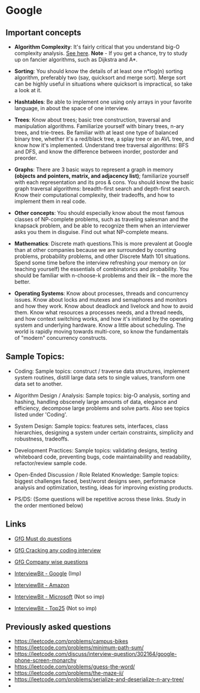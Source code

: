 # Google

## Important concepts

 - **Algorithm Complexity**: It's fairly critical that you understand big-O complexity analysis. 
[See here](https://www.bigocheatsheet.com/). **Note** - If you get a chance, try to study up on fancier algorithms, such as Dijkstra and A*.

- **Sorting**: You should know the details of at least one n*log(n) sorting algorithm, preferably two (say, quicksort and merge sort). 
Merge sort can be highly useful in situations where quicksort is impractical, so take a look at it.

- **Hashtables**: Be able to implement one using only arrays in your favorite language, in about the space of one interview.

- **Trees**: Know about trees; basic tree construction, traversal and manipulation algorithms. 
Familiarize yourself with binary trees, n-ary trees, and trie-trees. Be familiar with at least one type of balanced binary tree, whether it's a red/black tree, a splay tree or an AVL tree, and know how it's implemented. 
Understand tree traversal algorithms: BFS and DFS, and know the difference between inorder, postorder and preorder.

- **Graphs**: There are 3 basic ways to represent a graph in memory  **(objects and pointers, matrix, and adjacency list)**; familiarize yourself with each representation and its pros & cons. 
You should know the basic graph traversal algorithms: breadth-first search and depth-first search. Know their computational complexity, their tradeoffs, and how to implement them in real code.

- **Other concepts**: You should especially know about the most famous classes of NP-complete problems, such as traveling salesman and the knapsack problem, and be able to recognize them when an interviewer asks you them in disguise. Find out what NP-complete means.

- **Mathematics**: Discrete math questions.This is more prevalent at Google than at other companies because we are surrounded by counting problems, probability problems, and other Discrete Math 101 situations. 
Spend some time before the interview refreshing your memory on (or teaching yourself) the essentials of combinatorics and probability. 
You should be familiar with n-choose-k problems and their ilk – the more the better.

- **Operating Systems**: Know about processes, threads and concurrency issues. Know about locks and mutexes and semaphores and monitors and how they work. 
Know about deadlock and livelock and how to avoid them. Know what resources a processes needs, and a thread needs, and how context switching works, and how it's initiated by the operating system and underlying hardware. Know a little about scheduling. 
The world is rapidly moving towards multi-core, so know the fundamentals of "modern" concurrency constructs.

## Sample Topics:

- Coding: Sample topics: construct / traverse data structures, implement system routines, distill large data sets to single values, transform one data set to another.

- Algorithm Design / Analysis: Sample topics: big-O analysis, sorting and hashing, handling obscenely large amounts of data, elegance and efficiency, decompose large problems and solve parts. Also see topics listed under 'Coding'.

- System Design: Sample topics: features sets, interfaces, class hierarchies, designing a system under certain constraints, simplicity and robustness, tradeoffs.

- Development Practices: Sample topics: validating designs, testing whiteboard code, preventing bugs, code maintainability and readability, refactor/review sample code.

- Open-Ended Discussion / Role Related Knowledge: Sample topics: biggest challenges faced, best/worst designs seen, performance analysis and optimization, testing, ideas for improving existing products.

- PS/DS: (Some questions will be repetitive across these links. Study in the order mentioned below)

## Links

- [GfG Must do questions](https://www.geeksforgeeks.org/must-do-coding-questions-for-companies-like-amazon-microsoft-adobe/)

- [GfG Cracking any coding interview](https://www.geeksforgeeks.org/practice-for-cracking-any-coding-interview/)

- [GfG Company wise questions](https://www.geeksforgeeks.org/must-coding-questions-company-wise/)

- [InterviewBit - Google](https://www.interviewbit.com/search/?q=Google) (Imp)

- [InterviewBit - Amazon](https://www.interviewbit.com/search/?q=Amazon)

- [InterviewBit - Microsoft](https://www.interviewbit.com/search/?q=Microsoft) (Not so imp)

- [InterviewBit - Top25](https://www.geeksforgeeks.org/top-25-interview-questions/) (Not so imp)

## Previously asked questions

- https://leetcode.com/problems/campus-bikes
- https://leetcode.com/problems/minimum-path-sum/
- https://leetcode.com/discuss/interview-question/302164/google-phone-screen-monarchy
- https://leetcode.com/problems/guess-the-word/
- https://leetcode.com/problems/the-maze-ii/
- https://leetcode.com/problems/serialize-and-deserialize-n-ary-tree/
- 
